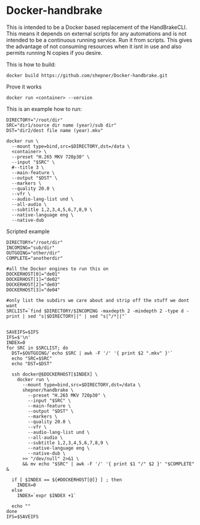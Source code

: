 # Docker-handbrake

This is intended to be a Docker based replacement of the HandBrakeCLI.  This means it depends on external scripts for any automations and is not intended to be a continuous running service.  Run it from scripts.  This gives the advantage of not consuming resources when it isnt in use and also permits running N copies if you desire.


This is how to build:

``` shell
docker build https://github.com/shepner/Docker-handbrake.git
```


Prove it works

``` shell
docker run <container> --version
```


This is an example how to run:

``` shell
DIRECTORY="/root/dir"
SRC="dir1/source dir name (year)/sub dir"
DST="dir2/dest file name (year).mkv"

docker run \
  --mount type=bind,src=$DIRECTORY,dst=/data \
  <container> \
  --preset "H.265 MKV 720p30" \
  --input "$SRC" \
  #--title 3 \
  --main-feature \
  --output "$DST" \
  --markers \
  --quality 20.0 \
  --vfr \
  --audio-lang-list und \
  --all-audio \
  --subtitle 1,2,3,4,5,6,7,8,9 \
  --native-language eng \
  --native-dub
```


Scripted example

``` shell
DIRECTORY="/root/dir"
INCOMING="sub/dir"
OUTGOING="other/dir"
COMPLETE="anotherdir"

#all the Docker engines to run this on
DOCKERHOST[0]="de01"
DOCKERHOST[1]="de02"
DOCKERHOST[2]="de03"
DOCKERHOST[3]="de04"

#only list the subdirs we care about and strip off the stuff we dont want
SRCLIST=`find $DIRECTORY/$INCOMING -maxdepth 2 -mindepth 2 -type d -print | sed "s|$DIRECTORY||" | sed "s|^/*||"`


SAVEIFS=$IFS
IFS=$'\n'
INDEX=0
for SRC in $SRCLIST; do
  DST=$OUTGOING/`echo $SRC | awk -F '/' '{ print $2 ".mkv" }'`
  echo "SRC=$SRC"
  echo "DST=$DST"
  
  ssh docker@$DOCKERHOST[$INDEX] \
    docker run \
      --mount type=bind,src=$DIRECTORY,dst=/data \
      shepner/handbrake \
        --preset "H.265 MKV 720p30" \
        --input "$SRC" \
        --main-feature \
        --output "$DST" \
        --markers \
        --quality 20.0 \
        --vfr \
        --audio-lang-list und \
        --all-audio \
        --subtitle 1,2,3,4,5,6,7,8,9 \
        --native-language eng \
        --native-dub \
      >> "/dev/null" 2>&1 \
      && mv echo "$SRC" | awk -F '/' '{ print $1 "/" $2 }' "$COMPLETE" &
      
  if [ $INDEX == ${#DOCKERHOST[@]} ] ; then
    INDEX=0
  else
    INDEX=`expr $INDEX +1`
    
  echo ""
done
IFS=$SAVEIFS
```
